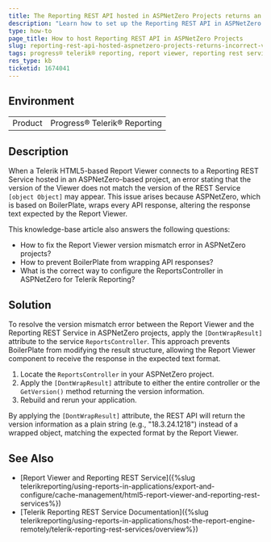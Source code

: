 ```yaml
---
title: The Reporting REST API hosted in ASPNetZero Projects returns an incorrect Version response
description: "Learn how to set up the Reporting REST API in ASPNetZero Projects based on BoilerPlate."
type: how-to
page_title: How to host Reporting REST API in ASPNetZero Projects
slug: reporting-rest-api-hosted-aspnetzero-projects-returns-incorrect-version-response
tags: progress® telerik® reporting, report viewer, reporting rest service, aspnetzero, version mismatch, boilerplate
res_type: kb
ticketid: 1674041
---
```


## Environment

<table>
  <tbody>
    <tr>
      <td>Product</td>
      <td>Progress® Telerik® Reporting</td>
    </tr>
  </tbody>
</table>

## Description

When a Telerik HTML5-based Report Viewer connects to a Reporting REST Service hosted in an ASPNetZero-based project, an error stating that the version of the Viewer does not match the version of the REST Service `[object Object]` may appear. This issue arises because ASPNetZero, which is based on BoilerPlate, wraps every API response, altering the response text expected by the Report Viewer.

This knowledge-base article also answers the following questions:
* How to fix the Report Viewer version mismatch error in ASPNetZero projects?
* How to prevent BoilerPlate from wrapping API responses?
* What is the correct way to configure the ReportsController in ASPNetZero for Telerik Reporting?

## Solution

To resolve the version mismatch error between the Report Viewer and the Reporting REST Service in ASPNetZero projects, apply the `[DontWrapResult]` attribute to the service `ReportsController`. This approach prevents BoilerPlate from modifying the result structure, allowing the Report Viewer component to receive the response in the expected text format.

1. Locate the `ReportsController` in your ASPNetZero project.
1. Apply the `[DontWrapResult]` attribute to either the entire controller or the `GetVersion()` method returning the version information.
1. Rebuild and rerun your application.

By applying the `[DontWrapResult]` attribute, the REST API will return the version information as a plain string (e.g., "18.3.24.1218") instead of a wrapped object, matching the expected format by the Report Viewer.

## See Also

* [Report Viewer and Reporting REST Service]({%slug telerikreporting/using-reports-in-applications/export-and-configure/cache-management/html5-report-viewer-and-reporting-rest-services%})
* [Telerik Reporting REST Service Documentation]({%slug telerikreporting/using-reports-in-applications/host-the-report-engine-remotely/telerik-reporting-rest-services/overview%})
